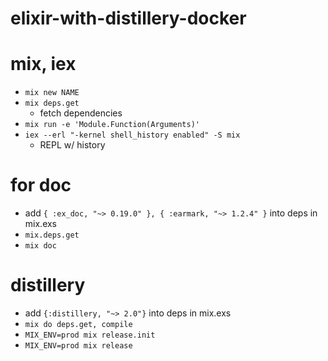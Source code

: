 # elixir-with-distillery-docker

# mix, iex

- `mix new NAME`
- `mix deps.get`
  - fetch dependencies
- `mix run -e 'Module.Function(Arguments)'`
- `iex --erl "-kernel shell_history enabled" -S mix`
  - REPL w/ history

# for doc
- add `{ :ex_doc, "~> 0.19.0" }, { :earmark, "~> 1.2.4" }` into deps in mix.exs
- `mix.deps.get`
- `mix doc`

# distillery

- add `{:distillery, "~> 2.0"}` into deps in mix.exs
- `mix do deps.get, compile`
- `MIX_ENV=prod mix release.init`
- `MIX_ENV=prod mix release`
